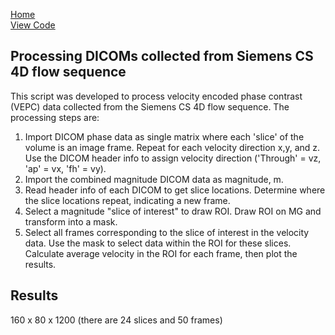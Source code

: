 [Home](https://bcunnane.github.io/)  
[View Code](https://github.com/bcunnane/CS_4D_flow)

## Processing DICOMs collected from Siemens CS 4D flow sequence

This script was developed to process velocity encoded phase contrast (VEPC) data collected from the Siemens CS 4D flow sequence. The processing steps are:

1. Import DICOM phase data as single matrix where each 'slice' of the volume is an image frame. Repeat for each velocity direction x,y, and z. Use the DICOM header info to assign velocity direction ('Through' = vz, 'ap' = vx, 'fh' = vy).
2. Import the combined magnitude DICOM data as magnitude, m.
3. Read header info of each DICOM to get slice locations. Determine where the slice locations repeat, indicating a new frame.
4. Select a magnitude "slice of interest" to draw ROI. Draw ROI on MG and transform into a mask.
5. Select all frames corresponding to the slice of interest in the velocity data. Use the mask to select data within the ROI for these slices. Calculate average velocity in the ROI for each frame, then plot the results.

## Results
160 x 80 x 1200
(there are 24 slices and 50 frames)
